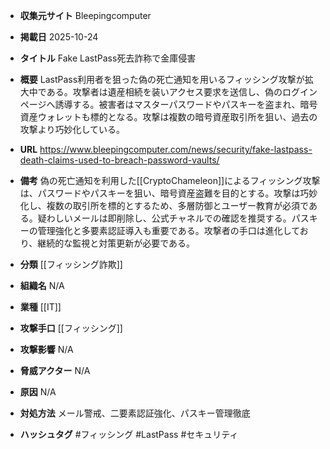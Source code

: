 - **収集元サイト**
Bleepingcomputer

- **掲載日**
2025-10-24

- **タイトル**
Fake LastPass死去詐称で金庫侵害

- **概要**
LastPass利用者を狙った偽の死亡通知を用いるフィッシング攻撃が拡大中である。攻撃者は遺産相続を装いアクセス要求を送信し、偽のログインページへ誘導する。被害者はマスターパスワードやパスキーを盗まれ、暗号資産ウォレットも標的となる。攻撃は複数の暗号資産取引所を狙い、過去の攻撃より巧妙化している。

- **URL**
https://www.bleepingcomputer.com/news/security/fake-lastpass-death-claims-used-to-breach-password-vaults/

- **備考**
偽の死亡通知を利用した[[CryptoChameleon]]によるフィッシング攻撃は、パスワードやパスキーを狙い、暗号資産盗難を目的とする。攻撃は巧妙化し、複数の取引所を標的とするため、多層防御とユーザー教育が必須である。疑わしいメールは即削除し、公式チャネルでの確認を推奨する。パスキーの管理強化と多要素認証導入も重要である。攻撃者の手口は進化しており、継続的な監視と対策更新が必要である。

- **分類**
[[フィッシング詐欺]]

- **組織名**
N/A

- **業種**
[[IT]]

- **攻撃手口**
[[フィッシング]]

- **攻撃影響**
N/A

- **脅威アクター**
N/A

- **原因**
N/A

- **対処方法**
メール警戒、二要素認証強化、パスキー管理徹底

- **ハッシュタグ**
#フィッシング #LastPass #セキュリティ
